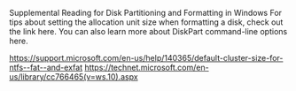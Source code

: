 Supplemental Reading for Disk Partitioning and Formatting in Windows
For tips about setting the allocation unit size when formatting a disk, check out the link here. You can also learn more about DiskPart command-line options here.

https://support.microsoft.com/en-us/help/140365/default-cluster-size-for-ntfs--fat--and-exfat
https://technet.microsoft.com/en-us/library/cc766465(v=ws.10).aspx
